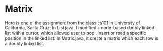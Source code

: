 # Matrix
Here is one of the assignment from the class cs101 in University of California, Santa Cruz.
In List.java, I modified a node-based doubly linked list with a cursor, which allowed user to pop
, insert or read a specific position in the linked list.
In Matrix.java, it create a matrix which each row is a doubly linked list.
